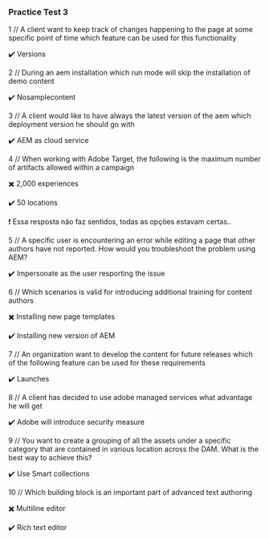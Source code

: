 ### Practice Test 3

1 // A client want to keep track of changes happening to the page at some specific point of time which feature can be used for this functionality

:heavy_check_mark: Versions

2 // During an aem installation which run mode will skip the installation of demo content

:heavy_check_mark: Nosamplecontent

3 // A client would like to have always the latest version of the aem which deployment version he should go with

:heavy_check_mark: AEM as cloud service

4 // When working with Adobe Target, the following is the maximum number of artifacts allowed within a campaign

:heavy_multiplication_x: 2,000 experiences

:heavy_check_mark: 50 locations

❗ Essa resposta não faz sentidos, todas as opções estavam certas..

5 // A specific user is encountering an error while editing a page that other authors have not reported. How would you troubleshoot the problem using AEM?

:heavy_check_mark: Impersonate as the user resporting the issue

6 // Which scenarios is valid for introducing additional training for content authors

:heavy_multiplication_x: Installing new page templates

:heavy_check_mark: Installing new version of AEM

7 // An organization want to develop the content for future releases which of the following feature can be used for these requirements

:heavy_check_mark: Launches

8 // A client has decided to use adobe managed services what advantage he will get

:heavy_check_mark: Adobe will introduce security measure

9 // You want to create a grouping of all the assets under a specific category that are contained in various location across the DAM. What is the best way to achieve this?

:heavy_check_mark: Use Smart collections

10 // Which building block is an important part of advanced text authoring

:heavy_multiplication_x: Multiline editor

:heavy_check_mark: Rich text editor